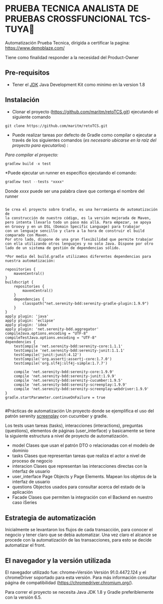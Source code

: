# PRUEBA TECNICA ANALISTA DE PRUEBAS CROSSFUNCIONAL TCS-TUYA🚀
Automatización Prueba Tecnica, dirigida a certificar la pagina: https://www.demoblaze.com/

Tiene como finalidad responder a la necesidad del Product-Owner 


Pre-requisitos 
--
* Tener el [JDK](https://www.oracle.com/technetwork/java/javase/downloads/jdk8-downloads-2133151.html) Java Development Kit como minimo en la version 1.8 

Instalación 
---
* Clonar el proyecto (https://github.com/maritm/retoTCS.git) ejecutando el siguiente comando
```git
git clone https://github.com/maritm/retoTCS.git
```
* Puede realizar tareas por defecto de Gradle como compilar o ejecutar a través de los siguientes comandos (*es necesario ubicarse en la raíz del proyecto para ejecutarlos*) :

*Para compilar el proyecto:*
``` gradle
gradlew build -x test     
```
*Puede ejecutar un runner en específico ejecutando el comando:
``` gradle
gradlew test --tests *xxxx* 
```
Donde *xxxx* puede ser una palabra clave que contenga el nombre del runner 


```

Se crea el proyecto sobre Gradle, es una herramienta de automatización de 
la construcción de nuestro código, es la versión mejorada de Maven, 
pero intenta llevarlo todo un paso más allá. Para empezar, se apoya 
en Groovy y en un DSL (Domain Specific Language) para trabajar 
con un lenguaje sencillo y claro a la hora de construir el build comparado con Maven. 
Por otro lado, dispone de una gran flexibilidad que permite trabajar 
con ella utilizando otros lenguajes y no solo Java. Dispone por otro 
lado de un sistema de gestión de dependencias sólido.

*Por medio del build.gradle utilizamos diferentes dependencias para nuestra automatización:

repositories {
    mavenCentral()
}
buildscript {
    repositories {
        mavenCentral()
    }
    dependencies {
        classpath("net.serenity-bdd:serenity-gradle-plugin:1.9.9")
    }
}
apply plugin: 'java'
apply plugin: 'eclipse'
apply plugin: 'idea'
apply plugin: 'net.serenity-bdd.aggregator'
compileJava.options.encoding = "UTF-8"
compileTestJava.options.encoding = "UTF-8"
dependencies {
    testCompile 'net.serenity-bdd:serenity-core:1.1.1'
    testCompile 'net.serenity-bdd:serenity-junit:1.1.1'
    testCompile('junit:junit:4.12')
    testCompile('org.assertj:assertj-core:1.7.0')
    testCompile('org.slf4j:slf4j-simple:1.7.7')

    compile 'net.serenity-bdd:serenity-core:1.9.9'
    compile 'net.serenity-bdd:serenity-junit:1.9.9'
    compile 'net.serenity-bdd:serenity-cucumber:1.9.5'
    compile 'net.serenity-bdd:serenity-screenplay:1.9.9'
    compile 'net.serenity-bdd:serenity-screenplay-webdriver:1.9.9'
}
gradle.startParameter.continueOnFailure = true  
  
```

#Prácticas de automatización
Un proyecto donde se ejemplifica el uso del patrón serenity
[screenplay](http://thucydides.info/docs/serenity-staging/#_serenity_and_the_screenplay_pattern) con cucumber y gradle.

Los tests usan tareas (tasks), interacciones (interactions), preguntas (questions), elementos de páginas (user_interface) y basicamente se tiene la siguiente estructura a nivel de proyecto de automatización.

+ model
    Clases que usan el patrón DTO o relacionadas con el modelo de dominio
+ tasks
    Clases que representan tareas que realiza el actor a nivel de proceso de negocio
+ interacion
    Clases que representan las interacciones directas con la interfaz de usuario
+ user_interface
    Page Objects y Page Elements. Mapean los objetos de la interfaz de usuario
+ questions
    Objectos usados para consultar acerca del estado de la aplicación
+ Facade
    Clases que permiten la integración con el Backend en nuestro caso iSeries

Estrategia de automatización
---
Inicialmente se levantaron los flujos de cada transacción, para conocer el negocio y tener claro que se debia automatizar.
Una vez claro el alcance se procede con la automatización de las transacciones, para esto se decide automatizar el front.

El navegador y la versión utilizada
---
El navegador utilizado fue: chrome=Versión Versión 91.0.4472.124  y el chromeDriver soportado para esta versión. Para más información consultar página de compatibilidad (https://chromedriver.chromium.org/).

Para correr el proyecto se necesita Java JDK 1.8 y Gradle preferiblemente con la versión 6.5.